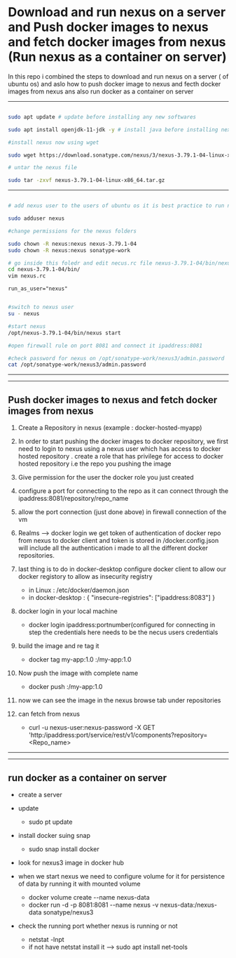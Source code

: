 # Download and run nexus on a server and Push docker images to nexus and fetch docker images from nexus (Run nexus as a container on server)

In this repo i combined the steps to download and run nexus on a server ( of ubuntu os) and aslo how to push docker image to nexus and fecth docker images from nexus ans also run docker as a container on server

---

```bash

sudo apt update # update before installing any new softwares

sudo apt install openjdk-11-jdk -y # install java before installing nexus

#install nexus now using wget

sudo wget https://download.sonatype.com/nexus/3/nexus-3.79.1-04-linux-x86_64.tar.gz

# untar the nexus file

sudo tar -zxvf nexus-3.79.1-04-linux-x86_64.tar.gz
```
---

```bash

# add nexus user to the users of ubuntu os it is best practice to run nexus as a nexus user

sudo adduser nexus

#change permissions for the nexus folders

sudo chown -R nexus:nexus nexus-3.79.1-04
sudo chown -R nexus:nexus sonatype-work

# go inside this foledr and edit necus.rc file nexus-3.79.1-04/bin/nexus.rc
cd nexus-3.79.1-04/bin/
vim nexus.rc
```

```vim
run_as_user="nexus"
```

```bash

#switch to nexus user
su - nexus

#start nexus 
/opt/nexus-3.79.1-04/bin/nexus start

#open firewall rule on port 8081 and connect it ipaddress:8081

#check password for nexus on /opt/sonatype-work/nexus3/admin.password
cat /opt/sonatype-work/nexus3/admin.password
```
---
---

## Push docker images to nexus and fetch docker images from nexus

1) Create a Repository in nexus (example : docker-hosted-myapp)

2) In order to start pushing the docker images to docker repository, we first need to login to nexus using a nexus user which has access to docker hosted repository
    . create a role that has privilege for access to docker hosted repository i.e the repo you pushing the image

3)  Give permission for the user the docker role you just created

4) configure a port for connecting to the repo as it can connect through the ipaddress:8081/repository/repo_name

5) allow the port connection (just done above) in firewall connection of the vm

6) Realms --> docker login we get token of authentication of docker repo from nexus to docker client and token is stored in /docker.config.json will include all the authentication i made to all the different docker repositories.

7) last thing is to do in docker-desktop configure docker client to allow our docker registory to allow as insecurity registry 
    - in Linux : /etc/docker/daemon.json
    - in docker-desktop : { "insecure-registries": ["ipaddress:8083"] }

8) docker login in your local machine 
    - docker login ipaddress:portnumber(configured for connecting in step 	the credentials here needs to be the necus users credentials

9) build the image and re tag it
    - docker tag my-app:1.0 <ipaddress>:<port of repo>/my-app:1.0

10) Now push the image with complete name
    - docker push <ipaddress>:<port of repo>/my-app:1.0

11) now we can see the image in the nexus browse tab under repositories

12) can fetch from nexus
    - curl -u nexus-user:nexus-password -X GET 'http:/ipaddress:port/service/rest/v1/components?repository=<Repo_name>

---
---

## run docker as a container on server

- create a server

- update 
	- sudo pt update

- install docker suing snap
	- sudo snap install docker

- look for nexus3 image in docker hub

- when we start nexus we need to configure volume for it for persistence of data by running it with mounted volume
	- docker volume create --name nexus-data
	- docker run -d -p 8081:8081 --name nexus -v nexus-data:/nexus-data sonatype/nexus3

- check the running port whether nexus is running or not
    - netstat -lnpt
	- if not have netstat install it --> sudo apt install net-tools
